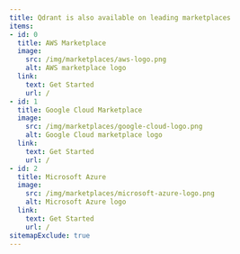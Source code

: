 ```yaml
---
title: Qdrant is also available on leading marketplaces
items:
- id: 0
  title: AWS Marketplace
  image: 
    src: /img/marketplaces/aws-logo.png
    alt: AWS marketplace logo
  link:
    text: Get Started
    url: /
- id: 1
  title: Google Cloud Marketplace
  image: 
    src: /img/marketplaces/google-cloud-logo.png
    alt: Google Cloud marketplace logo
  link:
    text: Get Started
    url: /
- id: 2
  title: Microsoft Azure
  image: 
    src: /img/marketplaces/microsoft-azure-logo.png
    alt: Microsoft Azure logo
  link:
    text: Get Started
    url: /
sitemapExclude: true
---
```

